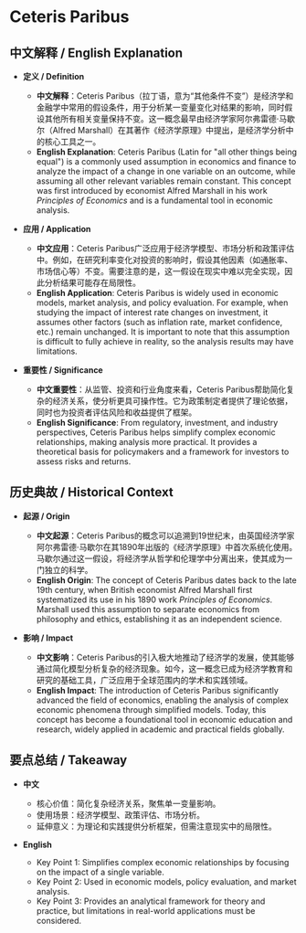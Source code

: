 # Ceteris Paribus

## 中文解释 / English Explanation

* **定义 / Definition**  
  - **中文解释**：Ceteris Paribus（拉丁语，意为“其他条件不变”）是经济学和金融学中常用的假设条件，用于分析某一变量变化对结果的影响，同时假设其他所有相关变量保持不变。这一概念最早由经济学家阿尔弗雷德·马歇尔（Alfred Marshall）在其著作《经济学原理》中提出，是经济学分析中的核心工具之一。  
  - **English Explanation**: Ceteris Paribus (Latin for "all other things being equal") is a commonly used assumption in economics and finance to analyze the impact of a change in one variable on an outcome, while assuming all other relevant variables remain constant. This concept was first introduced by economist Alfred Marshall in his work *Principles of Economics* and is a fundamental tool in economic analysis.

* **应用 / Application**  
  - **中文应用**：Ceteris Paribus广泛应用于经济学模型、市场分析和政策评估中。例如，在研究利率变化对投资的影响时，假设其他因素（如通胀率、市场信心等）不变。需要注意的是，这一假设在现实中难以完全实现，因此分析结果可能存在局限性。  
  - **English Application**: Ceteris Paribus is widely used in economic models, market analysis, and policy evaluation. For example, when studying the impact of interest rate changes on investment, it assumes other factors (such as inflation rate, market confidence, etc.) remain unchanged. It is important to note that this assumption is difficult to fully achieve in reality, so the analysis results may have limitations.

* **重要性 / Significance**  
  - **中文重要性**：从监管、投资和行业角度来看，Ceteris Paribus帮助简化复杂的经济关系，使分析更具可操作性。它为政策制定者提供了理论依据，同时也为投资者评估风险和收益提供了框架。  
  - **English Significance**: From regulatory, investment, and industry perspectives, Ceteris Paribus helps simplify complex economic relationships, making analysis more practical. It provides a theoretical basis for policymakers and a framework for investors to assess risks and returns.

## 历史典故 / Historical Context

* **起源 / Origin**  
  - **中文起源**：Ceteris Paribus的概念可以追溯到19世纪末，由英国经济学家阿尔弗雷德·马歇尔在其1890年出版的《经济学原理》中首次系统化使用。马歇尔通过这一假设，将经济学从哲学和伦理学中分离出来，使其成为一门独立的科学。  
  - **English Origin**: The concept of Ceteris Paribus dates back to the late 19th century, when British economist Alfred Marshall first systematized its use in his 1890 work *Principles of Economics*. Marshall used this assumption to separate economics from philosophy and ethics, establishing it as an independent science.

* **影响 / Impact**  
  - **中文影响**：Ceteris Paribus的引入极大地推动了经济学的发展，使其能够通过简化模型分析复杂的经济现象。如今，这一概念已成为经济学教育和研究的基础工具，广泛应用于全球范围内的学术和实践领域。  
  - **English Impact**: The introduction of Ceteris Paribus significantly advanced the field of economics, enabling the analysis of complex economic phenomena through simplified models. Today, this concept has become a foundational tool in economic education and research, widely applied in academic and practical fields globally.

## 要点总结 / Takeaway

* **中文**  
  - 核心价值：简化复杂经济关系，聚焦单一变量影响。  
  - 使用场景：经济学模型、政策评估、市场分析。  
  - 延伸意义：为理论和实践提供分析框架，但需注意现实中的局限性。

* **English**  
  - Key Point 1: Simplifies complex economic relationships by focusing on the impact of a single variable.  
  - Key Point 2: Used in economic models, policy evaluation, and market analysis.  
  - Key Point 3: Provides an analytical framework for theory and practice, but limitations in real-world applications must be considered.